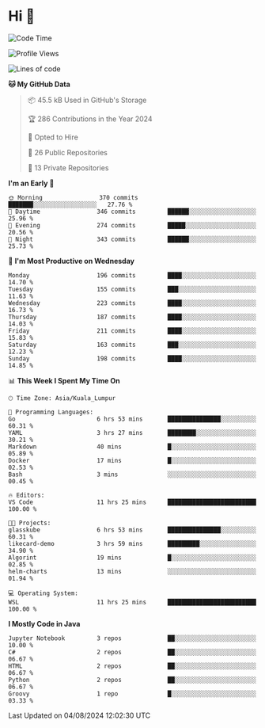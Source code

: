 <h1>Hi 👋</h1>

<!--START_SECTION:waka-->
![Code Time](http://img.shields.io/badge/Code%20Time-593%20hrs%2041%20mins-blue)

![Profile Views](http://img.shields.io/badge/Profile%20Views-0-blue)

![Lines of code](https://img.shields.io/badge/From%20Hello%20World%20I%27ve%20Written-1.2%20million%20lines%20of%20code-blue)

**🐱 My GitHub Data** 

> 📦 45.5 kB Used in GitHub's Storage 
 > 
> 🏆 286 Contributions in the Year 2024
 > 
> 💼 Opted to Hire
 > 
> 📜 26 Public Repositories 
 > 
> 🔑 13 Private Repositories 
 > 
**I'm an Early 🐤** 

```text
🌞 Morning                370 commits         ███████░░░░░░░░░░░░░░░░░░   27.76 % 
🌆 Daytime                346 commits         ██████░░░░░░░░░░░░░░░░░░░   25.96 % 
🌃 Evening                274 commits         █████░░░░░░░░░░░░░░░░░░░░   20.56 % 
🌙 Night                  343 commits         ██████░░░░░░░░░░░░░░░░░░░   25.73 % 
```
📅 **I'm Most Productive on Wednesday** 

```text
Monday                   196 commits         ████░░░░░░░░░░░░░░░░░░░░░   14.70 % 
Tuesday                  155 commits         ███░░░░░░░░░░░░░░░░░░░░░░   11.63 % 
Wednesday                223 commits         ████░░░░░░░░░░░░░░░░░░░░░   16.73 % 
Thursday                 187 commits         ████░░░░░░░░░░░░░░░░░░░░░   14.03 % 
Friday                   211 commits         ████░░░░░░░░░░░░░░░░░░░░░   15.83 % 
Saturday                 163 commits         ███░░░░░░░░░░░░░░░░░░░░░░   12.23 % 
Sunday                   198 commits         ████░░░░░░░░░░░░░░░░░░░░░   14.85 % 
```


📊 **This Week I Spent My Time On** 

```text
🕑︎ Time Zone: Asia/Kuala_Lumpur

💬 Programming Languages: 
Go                       6 hrs 53 mins       ███████████████░░░░░░░░░░   60.31 % 
YAML                     3 hrs 27 mins       ████████░░░░░░░░░░░░░░░░░   30.21 % 
Markdown                 40 mins             █░░░░░░░░░░░░░░░░░░░░░░░░   05.89 % 
Docker                   17 mins             █░░░░░░░░░░░░░░░░░░░░░░░░   02.53 % 
Bash                     3 mins              ░░░░░░░░░░░░░░░░░░░░░░░░░   00.45 % 

🔥 Editors: 
VS Code                  11 hrs 25 mins      █████████████████████████   100.00 % 

🐱‍💻 Projects: 
glasskube                6 hrs 53 mins       ███████████████░░░░░░░░░░   60.31 % 
likecard-demo            3 hrs 59 mins       █████████░░░░░░░░░░░░░░░░   34.90 % 
Algorint                 19 mins             █░░░░░░░░░░░░░░░░░░░░░░░░   02.85 % 
helm-charts              13 mins             ░░░░░░░░░░░░░░░░░░░░░░░░░   01.94 % 

💻 Operating System: 
WSL                      11 hrs 25 mins      █████████████████████████   100.00 % 
```

**I Mostly Code in Java** 

```text
Jupyter Notebook         3 repos             ██░░░░░░░░░░░░░░░░░░░░░░░   10.00 % 
C#                       2 repos             ██░░░░░░░░░░░░░░░░░░░░░░░   06.67 % 
HTML                     2 repos             ██░░░░░░░░░░░░░░░░░░░░░░░   06.67 % 
Python                   2 repos             ██░░░░░░░░░░░░░░░░░░░░░░░   06.67 % 
Groovy                   1 repo              █░░░░░░░░░░░░░░░░░░░░░░░░   03.33 % 
```




 Last Updated on 04/08/2024 12:02:30 UTC
<!--END_SECTION:waka-->
